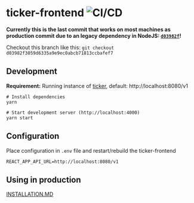 # ticker-frontend ![CI/CD](https://github.com/systemli/ticker-frontend/workflows/CI/CD/badge.svg)

__Currently this is the last commit that works on most machines as production commit due to an legacy dependency in NodeJS: [`d03982f`](https://github.com/systemli/ticker-frontend/commit/d03982f3059d6335a9e9ec0abcb71813ccbafef7)!__

Checkout this branch like this: `git checkout d03982f3059d6335a9e9ec0abcb71813ccbafef7`

## Development

**Requirement:** Running instance of [ticker](https://github.com/systemli/ticker), default: http://localhost:8080/v1

```
# Install dependencies
yarn

# Start development server (http://localhost:4000)
yarn start
```

## Configuration

Place configuration in `.env` file and restart/rebuild the ticker-frontend

```
REACT_APP_API_URL=http://localhost:8080/v1
```

## Using in production

[INSTALLATION.MD](docs/INSTALLATION.MD)
